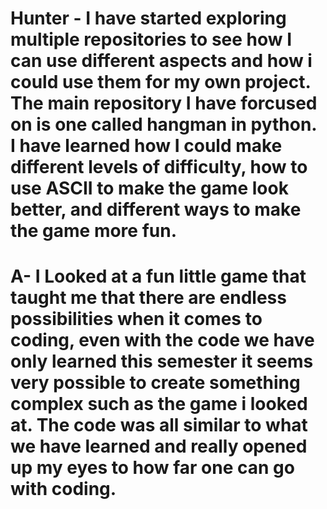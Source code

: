 # Hunter - I have started exploring multiple repositories to see how I can use different aspects and how i could use them for my own project. The main repository I have forcused on is one called hangman in python. I have learned how I could make different levels of difficulty, how to use ASCII to make the game look better, and different ways to make the game more fun.

# A- I Looked at a fun little game that taught me that there are endless possibilities when it comes to coding, even with the code we have only learned this semester it seems very possible to create something complex such as the game i looked at. The code was all similar to what we have learned and really opened up my eyes to how far one can go with coding.
